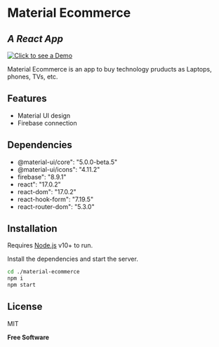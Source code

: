 # Material Ecommerce
## _A React App_
[![Click to see a Demo]()](https://youthful-ritchie-aa8625.netlify.app)

Material Ecommerce is an app to buy technology pruducts as Laptops, phones, TVs, etc.

## Features

- Material UI design
- Firebase connection

## Dependencies
    
- @material-ui/core": "5.0.0-beta.5"
- @material-ui/icons": "4.11.2"
- firebase": "8.9.1"
- react": "17.0.2"
- react-dom": "17.0.2"
- react-hook-form": "7.19.5"
- react-router-dom": "5.3.0"



## Installation

Requires [Node.js](https://nodejs.org/) v10+ to run.

Install the dependencies and start the server.

```sh
cd ./material-ecommerce
npm i
npm start
```

## License

MIT

**Free Software**

[//]: # (These are reference links used in the body of this note and get stripped out when the markdown processor does its job. There is no need to format nicely because it shouldn't be seen. Thanks SO - http://stackoverflow.com/questions/4823468/store-comments-in-markdown-syntax)


